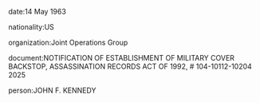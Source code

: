 date:14 May 1963

nationality:US

organization:Joint Operations Group

document:NOTIFICATION OF ESTABLISHMENT OF MILITARY COVER BACKSTOP, ASSASSINATION RECORDS ACT OF 1992, # 104-10112-10204 2025

person:JOHN F. KENNEDY

